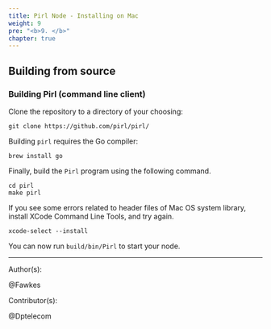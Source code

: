 ```yaml
---
title: Pirl Node - Installing on Mac
weight: 9
pre: "<b>9. </b>"
chapter: true
---
```

## Building from source

### Building Pirl (command line client)

Clone the repository to a directory of your choosing:

```shell
git clone https://github.com/pirl/pirl/
```

Building `pirl` requires the Go compiler:

```shell
brew install go
```

Finally, build the `Pirl` program using the following command.
```shell
cd pirl
make pirl
```

If you see some errors related to header files of Mac OS system library, install XCode Command Line Tools, and try again.

```shell
xcode-select --install
```

You can now run `build/bin/Pirl` to start your node.



---
Author(s):  

@Fawkes

Contributor(s):  

@Dptelecom
